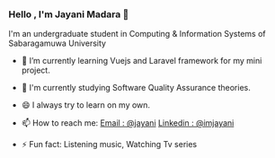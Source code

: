 ### Hello , I'm Jayani Madara 👋

I'm an undergraduate student in Computing & Information Systems of Sabaragamuwa University

- 🌱 I’m currently learning Vuejs and Laravel framework for my mini project.
- 🌱 I'm currently studying Software Quality Assurance theories.
- 😄 I always try to learn on my own.
- 📫 How to reach me: 
     [Email : @jayani](madarajayani@gmail.com)
     [Linkedin : @imjayani](linkedin.com/in/jayani-hettiarachchi-889a6916a)
     
- ⚡ Fun fact: Listening music, Watching Tv series

